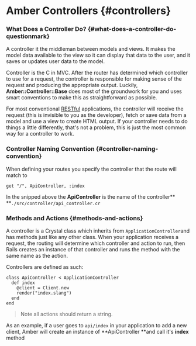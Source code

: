 # Amber Controllers {#controllers}

### What Does a Controller Do? {#what-does-a-controller-do-questionmark}

A controller it the middleman between models and views. It makes the model data available to the view so it can display that data to the user, and it saves or updates user data to the model.

Controller is the C in MVC. After the router has determined which controller to use for a request, the controller is responsible for making sense of the request and producing the appropriate output. Luckily, **Amber::Controller::Base** does most of the groundwork for you and uses smart conventions to make this as straightforward as possible.

For most conventional [RESTful](http://en.wikipedia.org/wiki/Representational_state_transfer) applications, the controller will receive the request \(this is invisible to you as the developer\), fetch or save data from a model and use a view to create HTML output. If your controller needs to do things a little differently, that's not a problem, this is just the most common way for a controller to work.

### Controller Naming Convention {#controller-naming-convention}

When defining your routes you specify the controller that the route will match to

```crystal
get "/", ApiController, :index
```

In the snipped above the **ApiController** is the name of the controller** **`./src/controller/api_controller.cr`

### Methods and Actions {#methods-and-actions}

A controller is a Crystal class which inherits from `ApplicationController`and has methods just like any other class. When your application receives a request, the routing will determine which controller and action to run, then Rails creates an instance of that controller and runs the method with the same name as the action.

Controllers are defined as such:

```crystal
class ApiController < ApplicationController
  def index
    @client = Client.new
    render("index.slang")
  end
end
```

> Note all actions should return a string.

As an example, if a user goes to `api/index` in your application to add a new client, Amber will create an instance of **ApiController **and call it's **index** method

